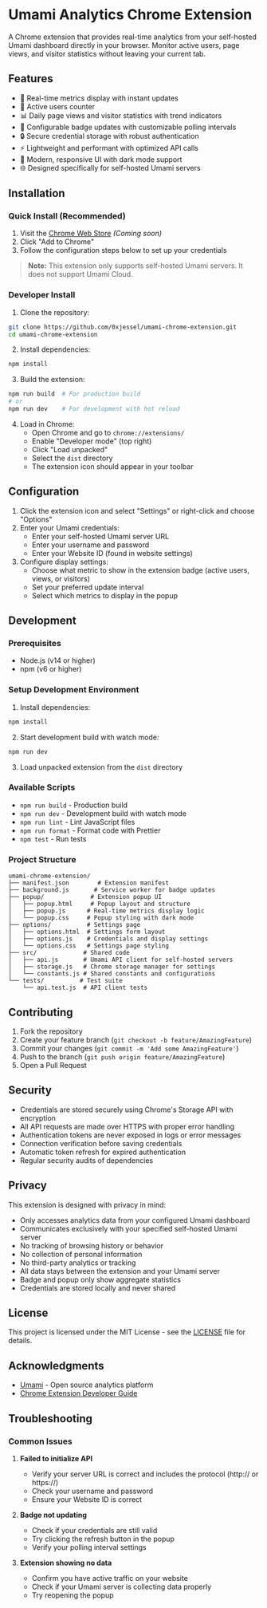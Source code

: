 # Umami Analytics Chrome Extension

A Chrome extension that provides real-time analytics from your self-hosted Umami dashboard directly in your browser. Monitor active users, page views, and visitor statistics without leaving your current tab.

## Features

- 🔄 Real-time metrics display with instant updates
- 👥 Active users counter
- 📊 Daily page views and visitor statistics with trend indicators
- 🎯 Configurable badge updates with customizable polling intervals
- 🔒 Secure credential storage with robust authentication
- ⚡ Lightweight and performant with optimized API calls
- 🎨 Modern, responsive UI with dark mode support
- 🌐 Designed specifically for self-hosted Umami servers

## Installation

### Quick Install (Recommended)

1. Visit the [Chrome Web Store](https://chrome.google.com/webstore) _(Coming soon)_
2. Click "Add to Chrome"
3. Follow the configuration steps below to set up your credentials

> **Note:** This extension only supports self-hosted Umami servers. It does not support Umami Cloud.

### Developer Install

1. Clone the repository:

```bash
git clone https://github.com/0xjessel/umami-chrome-extension.git
cd umami-chrome-extension
```

2. Install dependencies:

```bash
npm install
```

3. Build the extension:

```bash
npm run build  # For production build
# or
npm run dev    # For development with hot reload
```

4. Load in Chrome:
   - Open Chrome and go to `chrome://extensions/`
   - Enable "Developer mode" (top right)
   - Click "Load unpacked"
   - Select the `dist` directory
   - The extension icon should appear in your toolbar

## Configuration

1. Click the extension icon and select "Settings" or right-click and choose "Options"
2. Enter your Umami credentials:
   - Enter your self-hosted Umami server URL
   - Enter your username and password
   - Enter your Website ID (found in website settings)
3. Configure display settings:
   - Choose what metric to show in the extension badge (active users, views, or visitors)
   - Set your preferred update interval
   - Select which metrics to display in the popup

## Development

### Prerequisites

- Node.js (v14 or higher)
- npm (v6 or higher)

### Setup Development Environment

1. Install dependencies:

```bash
npm install
```

2. Start development build with watch mode:

```bash
npm run dev
```

3. Load unpacked extension from the `dist` directory

### Available Scripts

- `npm run build` - Production build
- `npm run dev` - Development build with watch mode
- `npm run lint` - Lint JavaScript files
- `npm run format` - Format code with Prettier
- `npm test` - Run tests

### Project Structure

```
umami-chrome-extension/
├── manifest.json        # Extension manifest
├── background.js       # Service worker for badge updates
├── popup/             # Extension popup UI
│   ├── popup.html     # Popup layout and structure
│   ├── popup.js      # Real-time metrics display logic
│   └── popup.css     # Popup styling with dark mode
├── options/          # Settings page
│   ├── options.html  # Settings form layout
│   ├── options.js    # Credentials and display settings
│   └── options.css   # Settings page styling
├── src/             # Shared code
│   ├── api.js       # Umami API client for self-hosted servers
│   ├── storage.js   # Chrome storage manager for settings
│   └── constants.js # Shared constants and configurations
└── tests/          # Test suite
    └── api.test.js  # API client tests
```

## Contributing

1. Fork the repository
2. Create your feature branch (`git checkout -b feature/AmazingFeature`)
3. Commit your changes (`git commit -m 'Add some AmazingFeature'`)
4. Push to the branch (`git push origin feature/AmazingFeature`)
5. Open a Pull Request

## Security

- Credentials are stored securely using Chrome's Storage API with encryption
- All API requests are made over HTTPS with proper error handling
- Authentication tokens are never exposed in logs or error messages
- Connection verification before saving credentials
- Automatic token refresh for expired authentication
- Regular security audits of dependencies

## Privacy

This extension is designed with privacy in mind:

- Only accesses analytics data from your configured Umami dashboard
- Communicates exclusively with your specified self-hosted Umami server
- No tracking of browsing history or behavior
- No collection of personal information
- No third-party analytics or tracking
- All data stays between the extension and your Umami server
- Badge and popup only show aggregate statistics
- Credentials are stored locally and never shared

## License

This project is licensed under the MIT License - see the [LICENSE](LICENSE) file for details.

## Acknowledgments

- [Umami](https://umami.is/) - Open source analytics platform
- [Chrome Extension Developer Guide](https://developer.chrome.com/docs/extensions/mv3/)

## Troubleshooting

### Common Issues

1. **Failed to initialize API**

   - Verify your server URL is correct and includes the protocol (http:// or https://)
   - Check your username and password
   - Ensure your Website ID is correct

2. **Badge not updating**

   - Check if your credentials are still valid
   - Try clicking the refresh button in the popup
   - Verify your polling interval settings

3. **Extension showing no data**
   - Confirm you have active traffic on your website
   - Check if your Umami server is collecting data properly
   - Try reopening the popup

